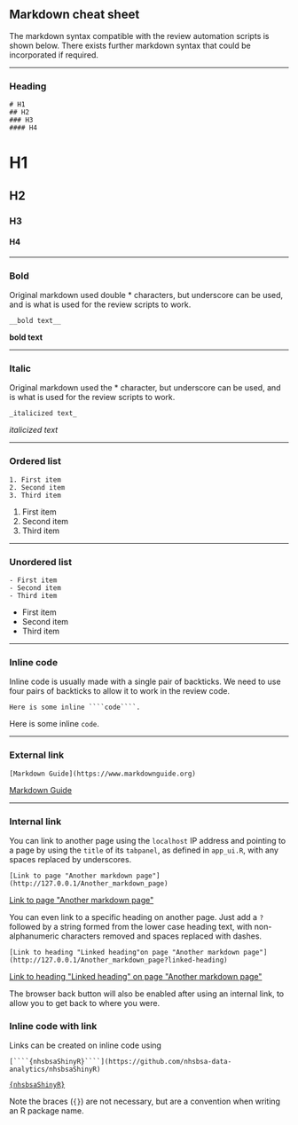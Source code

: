 ## Markdown cheat sheet

The markdown syntax compatible with the review automation scripts is shown below. There exists further markdown syntax that could be incorporated if required.

---

### Heading

```
# H1
## H2
### H3
#### H4
```

# H1
## H2
### H3
#### H4

---

### Bold

Original markdown used double * characters, but underscore can be used, and is what is used for the review scripts to work.

```
__bold text__
```

__bold text__

---

### Italic

Original markdown used the * character, but underscore can be used, and is what is used for the review scripts to work.

```
_italicized text_
```

_italicized text_

---

### Ordered list

```
1. First item
2. Second item
3. Third item
```

1. First item
2. Second item
3. Third item

---

### Unordered list

```
- First item
- Second item
- Third item
```

- First item
- Second item
- Third item

---

### Inline code

Inline code is usually made with a single pair of backticks. We need to use four pairs of backticks to allow it to work in the review code.

```
Here is some inline ````code````.
```

Here is some inline `code`.

---

### External link

```
[Markdown Guide](https://www.markdownguide.org)
```

[Markdown Guide](https://www.markdownguide.org)

---

### Internal link

You can link to another page using the `localhost` IP address and pointing to a page by using the `title` of its `tabpanel`, as defined in `app_ui.R`, with any spaces replaced by underscores.

```
[Link to page "Another markdown page"](http://127.0.0.1/Another_markdown_page)
```

[Link to page "Another markdown page"](http://127.0.0.1/Another_markdown_page)

You can even link to a specific heading on another page. Just add a `?` followed by a string formed from the lower case heading text, with non-alphanumeric characters removed and spaces replaced with dashes.

```
[Link to heading "Linked heading"on page "Another markdown page"](http://127.0.0.1/Another_markdown_page?linked-heading)
```

[Link to heading "Linked heading" on page "Another markdown page"](http://127.0.0.1/Another_markdown_page?linked-heading)

The browser back button will also be enabled after using an internal link, to allow you to get back to where you were.

### Inline code with link

Links can be created on inline code using

```
[````{nhsbsaShinyR}````](https://github.com/nhsbsa-data-analytics/nhsbsaShinyR)
```

[````{nhsbsaShinyR}````](https://github.com/nhsbsa-data-analytics/nhsbsaShinyR)

Note the braces (`{}`) are not necessary, but are a convention when writing an R package name.

